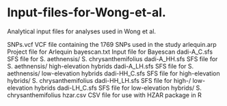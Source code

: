 # Input-files-for-Wong-et-al.
Analytical input files for analyses used in Wong et al. 


SNPs.vcf	          VCF file containing the 1769 SNPs used in the study
arlequin.arp	      Project file for Arlequin
bayescan.txt	      Input file for Bayescan
dadi-A_C.sfs	      SFS file for S. aethnensis/ S. chrysanthemifolius
dadi-A_HH.sfs	      SFS file for S. aethnensis/ high-elevation hybrids
dadi-A_LH.sfs	      SFS file for S. aethnensis/ low-elevation hybrids
dadi-HH_C.sfs	      SFS file for high-elevation hybrids/ S. chrysanthemifolius
dadi-HH_LH.sfs      SFS file for high-/ low-elevation hybrids
dadi-LH_C.sfs	      SFS file for low-elevation hybrids/ S. chrysanthemifolius
hzar.csv            CSV file for use with HZAR package in R


